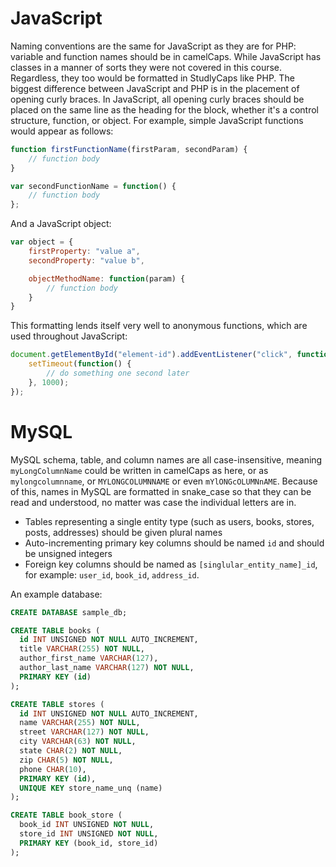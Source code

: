 # JavaScript

Naming conventions are the same for JavaScript as they are for PHP: variable and function names should be in camelCaps. While JavaScript has classes in a manner of sorts they were not covered in this course. Regardless, they too would be formatted in StudlyCaps like PHP. The biggest difference between JavaScript and PHP is in the placement of opening curly braces. In JavaScript, all opening curly braces should be placed on the same line as the heading for the block, whether it's a control structure, function, or object. For example, simple JavaScript functions would appear as follows:

~~~js
function firstFunctionName(firstParam, secondParam) {
    // function body
}

var secondFunctionName = function() {
    // function body
};
~~~

And a JavaScript object:

~~~js
var object = {
    firstProperty: "value a",
    secondProperty: "value b",

    objectMethodName: function(param) {
        // function body
    }
}
~~~

This formatting lends itself very well to anonymous functions, which are used throughout JavaScript:

~~~js
document.getElementById("element-id").addEventListener("click", function(e) {
    setTimeout(function() {
        // do something one second later
    }, 1000);
});
~~~

# MySQL

MySQL schema, table, and column names are all case-insensitive, meaning `myLongColumnName` could be written in camelCaps as here, or as `mylongcolumnname`, or `MYLONGCOLUMNNAME` or even `mYlONGcOLUMNnAME`. Because of this, names in MySQL are formatted in snake_case so that they can be read and understood, no matter was case the individual letters are in.

* Tables representing a single entity type (such as users, books, stores, posts, addresses) should be given plural names
* Auto-incrementing primary key columns should be named `id` and should be unsigned integers
* Foreign key columns should be named as `[singlular_entity_name]_id`, for example: `user_id`, `book_id`, `address_id`.

An example database:

~~~sql
CREATE DATABASE sample_db;

CREATE TABLE books (
  id INT UNSIGNED NOT NULL AUTO_INCREMENT,
  title VARCHAR(255) NOT NULL,
  author_first_name VARCHAR(127),
  author_last_name VARCHAR(127) NOT NULL,
  PRIMARY KEY (id)
);

CREATE TABLE stores (
  id INT UNSIGNED NOT NULL AUTO_INCREMENT,
  name VARCHAR(255) NOT NULL,
  street VARCHAR(127) NOT NULL,
  city VARCHAR(63) NOT NULL,
  state CHAR(2) NOT NULL,
  zip CHAR(5) NOT NULL,
  phone CHAR(10),
  PRIMARY KEY (id),
  UNIQUE KEY store_name_unq (name)
);

CREATE TABLE book_store (
  book_id INT UNSIGNED NOT NULL,
  store_id INT UNSIGNED NOT NULL,
  PRIMARY KEY (book_id, store_id)
);
~~~